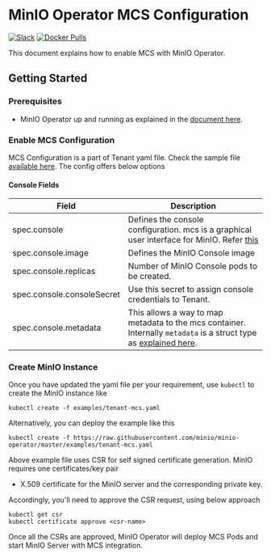 # MinIO Operator MCS Configuration

[![Slack](https://slack.min.io/slack?type=svg)](https://slack.min.io)
[![Docker Pulls](https://img.shields.io/docker/pulls/minio/k8s-operator.svg?maxAge=604800)](https://hub.docker.com/r/minio/k8s-operator)

This document explains how to enable MCS with MinIO Operator.

## Getting Started

### Prerequisites

- MinIO Operator up and running as explained in the [document here](https://github.com/minio/minio-operator#create-operator-and-related-resources).

### Enable MCS Configuration

MCS Configuration is a part of Tenant yaml file. Check the sample file [available here](https://raw.githubusercontent.com/minio/minio-operator/master/examples/tenant-mcs.yaml). The config offers below options

#### Console Fields

| Field                 | Description |
|-----------------------|-------------|
| spec.console | Defines the console configuration. mcs is a graphical user interface for MinIO. Refer [this](https://github.com/minio/mcs) |
| spec.console.image | Defines the MinIO Console image |
| spec.console.replicas | Number of MinIO Console pods to be created. |
| spec.console.consoleSecret | Use this secret to assign console credentials to Tenant. |
| spec.console.metadata | This allows a way to map metadata to the mcs container. Internally `metadata` is a struct type as [explained here](https://godoc.org/k8s.io/apimachinery/pkg/apis/meta/v1#ObjectMeta). |

### Create MinIO Instance

Once you have updated the yaml file per your requirement, use `kubectl` to create the MinIO instance like

```
kubectl create -f examples/tenant-mcs.yaml
```

Alternatively, you can deploy the example like this

```
kubectl create -f https://raw.githubusercontent.com/minio/minio-operator/master/examples/tenant-mcs.yaml
```

Above example file uses CSR for self signed certificate generation. MinIO requires one certificates/key pair 

- X.509 certificate for the MinIO server and the corresponding private key.

Accordingly, you'll need to approve the CSR request, using below approach

```
kubectl get csr
kubectl certificate approve <csr-name>
```

Once all the CSRs are approved, MinIO Operator will deploy MCS Pods and start MinIO Server with MCS integration.
